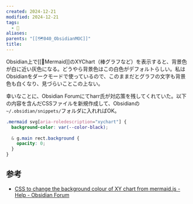 ```yaml
---
created: 2024-12-21
modified: 2024-12-21
tags:
  - 🦾
aliases: 
parents: "[[🗺️040_ObsidianMOC]]"
title: 
---
```

Obsidian上で[[🧰Mermaid]]のXYChart（棒グラフなど）を表示すると、背景色が白に近い灰色になる。どうやら背景色はこの白色がデフォルトらしい。私はObsidianをダークモードで使っているので、このままだとグラフの文字も背景色も白くなり、見づらいことこの上ない。

幸いなことに、Obsidian Forumにてharr氏が対応策を残してくれていた。以下の内容を含んだCSSファイルを新規作成して、Obsidianの`~/.obsidian/snippets/`フォルダに入れればOK。
```css
.mermaid svg[aria-roledescription="xychart"] {
  background-color: var(--color-black);
    
  & g.main rect.background {
    opacity: 0;
  }
}
```

## 参考
- [CSS to change the background colour of XY chart from mermaid.js - Help - Obsidian Forum](https://forum.obsidian.md/t/css-to-change-the-background-colour-of-xy-chart-from-mermaid-js/86375/9)